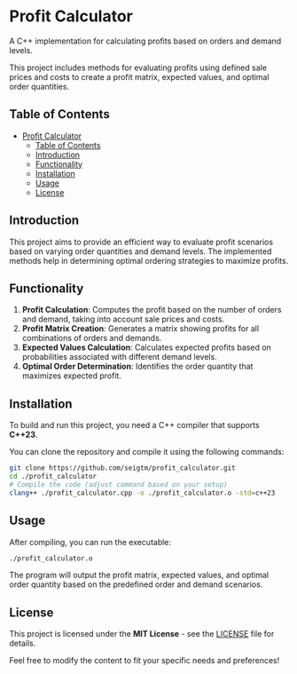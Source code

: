 # Profit Calculator

A C++ implementation for calculating profits based on orders and demand levels.

This project includes methods for evaluating profits using defined sale prices and costs to create a profit matrix, expected values, and optimal order quantities.

## Table of Contents

- [Profit Calculator](#profit-calculator)
  - [Table of Contents](#table-of-contents)
  - [Introduction](#introduction)
  - [Functionality](#functionality)
  - [Installation](#installation)
  - [Usage](#usage)
  - [License](#license)

## Introduction

This project aims to provide an efficient way to evaluate profit scenarios based on varying order quantities and demand levels. The implemented methods help in determining optimal ordering strategies to maximize profits.

## Functionality

1. **Profit Calculation**: Computes the profit based on the number of orders and demand, taking into account sale prices and costs.
2. **Profit Matrix Creation**: Generates a matrix showing profits for all combinations of orders and demands.
3. **Expected Values Calculation**: Calculates expected profits based on probabilities associated with different demand levels.
4. **Optimal Order Determination**: Identifies the order quantity that maximizes expected profit.

## Installation

To build and run this project, you need a C++ compiler that supports **C++23**.

You can clone the repository and compile it using the following commands:

```bash
git clone https://github.com/seigtm/profit_calculator.git
cd ./profit_calculator
# Compile the code (adjust command based on your setup)
clang++ ./profit_calculator.cpp -o ./profit_calculator.o -std=c++23
```

## Usage

After compiling, you can run the executable:

```bash
./profit_calculator.o
```

The program will output the profit matrix, expected values, and optimal order quantity based on the predefined order and demand scenarios.

## License

This project is licensed under the **MIT License** - see the [LICENSE](https://github.com/seigtm/profit_calculator/tree/master/LICENSE) file for details.

Feel free to modify the content to fit your specific needs and preferences!
